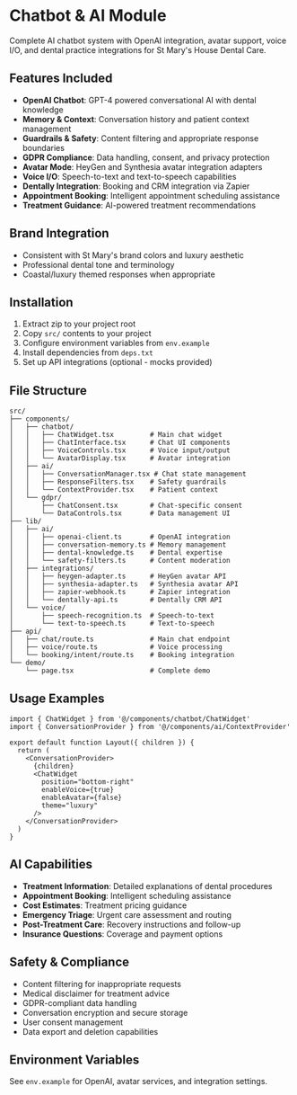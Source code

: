 # Chatbot & AI Module

Complete AI chatbot system with OpenAI integration, avatar support, voice I/O, and dental practice integrations for St Mary's House Dental Care.

## Features Included

- **OpenAI Chatbot**: GPT-4 powered conversational AI with dental knowledge
- **Memory & Context**: Conversation history and patient context management
- **Guardrails & Safety**: Content filtering and appropriate response boundaries
- **GDPR Compliance**: Data handling, consent, and privacy protection
- **Avatar Mode**: HeyGen and Synthesia avatar integration adapters
- **Voice I/O**: Speech-to-text and text-to-speech capabilities
- **Dentally Integration**: Booking and CRM integration via Zapier
- **Appointment Booking**: Intelligent appointment scheduling assistance
- **Treatment Guidance**: AI-powered treatment recommendations

## Brand Integration

- Consistent with St Mary's brand colors and luxury aesthetic
- Professional dental tone and terminology
- Coastal/luxury themed responses when appropriate

## Installation

1. Extract zip to your project root
2. Copy `src/` contents to your project
3. Configure environment variables from `env.example`
4. Install dependencies from `deps.txt`
5. Set up API integrations (optional - mocks provided)

## File Structure

```
src/
├── components/
│   ├── chatbot/
│   │   ├── ChatWidget.tsx         # Main chat widget
│   │   ├── ChatInterface.tsx      # Chat UI components
│   │   ├── VoiceControls.tsx      # Voice input/output
│   │   └── AvatarDisplay.tsx      # Avatar integration
│   ├── ai/
│   │   ├── ConversationManager.tsx # Chat state management
│   │   ├── ResponseFilters.tsx    # Safety guardrails
│   │   └── ContextProvider.tsx    # Patient context
│   └── gdpr/
│       ├── ChatConsent.tsx        # Chat-specific consent
│       └── DataControls.tsx       # Data management UI
├── lib/
│   ├── ai/
│   │   ├── openai-client.ts       # OpenAI integration
│   │   ├── conversation-memory.ts # Memory management
│   │   ├── dental-knowledge.ts    # Dental expertise
│   │   └── safety-filters.ts      # Content moderation
│   ├── integrations/
│   │   ├── heygen-adapter.ts      # HeyGen avatar API
│   │   ├── synthesia-adapter.ts   # Synthesia avatar API
│   │   ├── zapier-webhook.ts      # Zapier integration
│   │   └── dentally-api.ts        # Dentally CRM API
│   └── voice/
│       ├── speech-recognition.ts  # Speech-to-text
│       └── text-to-speech.ts      # Text-to-speech
├── api/
│   ├── chat/route.ts              # Main chat endpoint
│   ├── voice/route.ts             # Voice processing
│   └── booking/intent/route.ts    # Booking integration
└── demo/
    └── page.tsx                   # Complete demo
```

## Usage Examples

```tsx
import { ChatWidget } from '@/components/chatbot/ChatWidget'
import { ConversationProvider } from '@/components/ai/ContextProvider'

export default function Layout({ children }) {
  return (
    <ConversationProvider>
      {children}
      <ChatWidget 
        position="bottom-right"
        enableVoice={true}
        enableAvatar={false}
        theme="luxury"
      />
    </ConversationProvider>
  )
}
```

## AI Capabilities

- **Treatment Information**: Detailed explanations of dental procedures
- **Appointment Booking**: Intelligent scheduling assistance
- **Cost Estimates**: Treatment pricing guidance
- **Emergency Triage**: Urgent care assessment and routing
- **Post-Treatment Care**: Recovery instructions and follow-up
- **Insurance Questions**: Coverage and payment options

## Safety & Compliance

- Content filtering for inappropriate requests
- Medical disclaimer for treatment advice
- GDPR-compliant data handling
- Conversation encryption and secure storage
- User consent management
- Data export and deletion capabilities

## Environment Variables

See `env.example` for OpenAI, avatar services, and integration settings.

